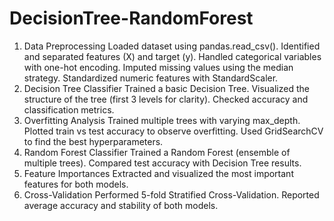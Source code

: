 # DecisionTree-RandomForest

1. Data Preprocessing
  Loaded dataset using pandas.read_csv().
  Identified and separated features (X) and target (y).
  Handled categorical variables with one-hot encoding.
  Imputed missing values using the median strategy.
  Standardized numeric features with StandardScaler.
2. Decision Tree Classifier
  Trained a basic Decision Tree.
  Visualized the structure of the tree (first 3 levels for clarity).
  Checked accuracy and classification metrics.
3. Overfitting Analysis
  Trained multiple trees with varying max_depth.
  Plotted train vs test accuracy to observe overfitting.
  Used GridSearchCV to find the best hyperparameters.
4. Random Forest Classifier
  Trained a Random Forest (ensemble of multiple trees).
  Compared test accuracy with Decision Tree results.
5. Feature Importances
  Extracted and visualized the most important features for both models.
6. Cross-Validation
  Performed 5-fold Stratified Cross-Validation.
  Reported average accuracy and stability of both models.

